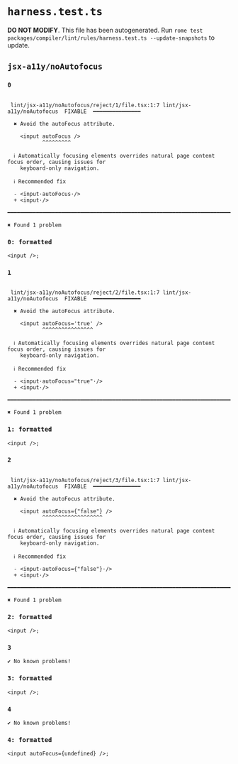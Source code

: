 # `harness.test.ts`

**DO NOT MODIFY**. This file has been autogenerated. Run `rome test packages/compiler/lint/rules/harness.test.ts --update-snapshots` to update.

## `jsx-a11y/noAutofocus`

### `0`

```

 lint/jsx-a11y/noAutofocus/reject/1/file.tsx:1:7 lint/jsx-a11y/noAutofocus  FIXABLE  ━━━━━━━━━━━━━━━

  ✖ Avoid the autoFocus attribute.

    <input autoFocus />
           ^^^^^^^^^

  ℹ Automatically focusing elements overrides natural page content focus order, causing issues for
    keyboard-only navigation.

  ℹ Recommended fix

  - <input·autoFocus·/>
  + <input·/>

━━━━━━━━━━━━━━━━━━━━━━━━━━━━━━━━━━━━━━━━━━━━━━━━━━━━━━━━━━━━━━━━━━━━━━━━━━━━━━━━━━━━━━━━━━━━━━━━━━━━

✖ Found 1 problem

```

### `0: formatted`

```
<input />;

```

### `1`

```

 lint/jsx-a11y/noAutofocus/reject/2/file.tsx:1:7 lint/jsx-a11y/noAutofocus  FIXABLE  ━━━━━━━━━━━━━━━

  ✖ Avoid the autoFocus attribute.

    <input autoFocus='true' />
           ^^^^^^^^^^^^^^^^

  ℹ Automatically focusing elements overrides natural page content focus order, causing issues for
    keyboard-only navigation.

  ℹ Recommended fix

  - <input·autoFocus="true"·/>
  + <input·/>

━━━━━━━━━━━━━━━━━━━━━━━━━━━━━━━━━━━━━━━━━━━━━━━━━━━━━━━━━━━━━━━━━━━━━━━━━━━━━━━━━━━━━━━━━━━━━━━━━━━━

✖ Found 1 problem

```

### `1: formatted`

```
<input />;

```

### `2`

```

 lint/jsx-a11y/noAutofocus/reject/3/file.tsx:1:7 lint/jsx-a11y/noAutofocus  FIXABLE  ━━━━━━━━━━━━━━━

  ✖ Avoid the autoFocus attribute.

    <input autoFocus={"false"} />
           ^^^^^^^^^^^^^^^^^^^

  ℹ Automatically focusing elements overrides natural page content focus order, causing issues for
    keyboard-only navigation.

  ℹ Recommended fix

  - <input·autoFocus={"false"}·/>
  + <input·/>

━━━━━━━━━━━━━━━━━━━━━━━━━━━━━━━━━━━━━━━━━━━━━━━━━━━━━━━━━━━━━━━━━━━━━━━━━━━━━━━━━━━━━━━━━━━━━━━━━━━━

✖ Found 1 problem

```

### `2: formatted`

```
<input />;

```

### `3`

```
✔ No known problems!

```

### `3: formatted`

```
<input />;

```

### `4`

```
✔ No known problems!

```

### `4: formatted`

```
<input autoFocus={undefined} />;

```
